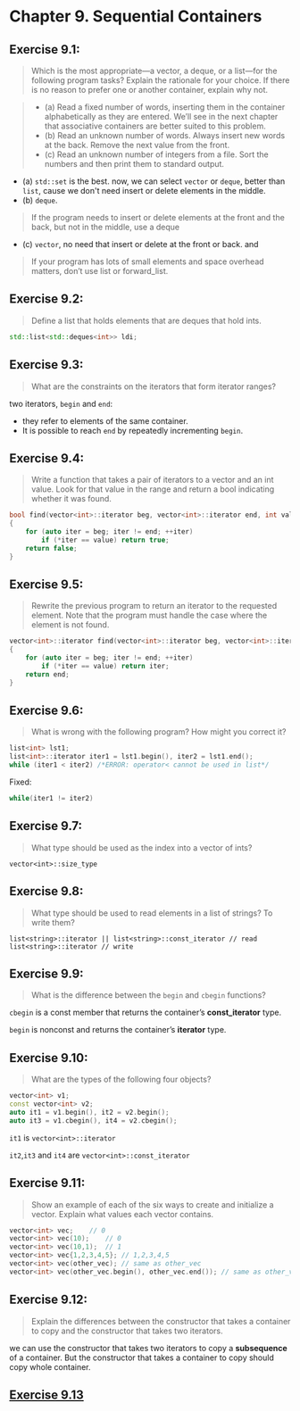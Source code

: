 # Chapter 9. Sequential Containers

## Exercise 9.1:
>Which is the most appropriate—a vector, a deque, or a list—for the following program tasks?
Explain the rationale for your choice.
If there is no reason to prefer one or another container, explain why not.

>- (a) Read a fixed number of words, inserting them in the container alphabetically as they are entered. We’ll see in the next chapter that associative containers are better suited to this problem.
>- (b) Read an unknown number of words. Always insert new words at the back. Remove the next value from the front.
>- (c) Read an unknown number of integers from a file. Sort the numbers and then print them to standard output.

- (a) `std::set` is the best. now, we can select `vector` or `deque`, better than `list`, cause we don't need insert or delete elements in the middle.
- (b) `deque`.
>If the program needs to insert or delete elements at the front and the back, but not in the middle, use a deque
- (c) `vector`, no need that insert or delete at the front or back. and
>If your program has lots of small elements and space overhead matters, don’t
use list or forward_list.

## Exercise 9.2:
>Define a list that holds elements that are deques that hold ints.

```cpp
std::list<std::deques<int>> ldi;
```

## Exercise 9.3:
>What are the constraints on the iterators that form iterator ranges?

two iterators, `begin` and `end`:
- they refer to elements of the same container.
- It is possible to reach `end` by repeatedly incrementing `begin`.

## Exercise 9.4:
>Write a function that takes a pair of iterators to a vector<int> and an int value. Look for that value in the range and return a bool indicating whether it was found.

```cpp
bool find(vector<int>::iterator beg, vector<int>::iterator end, int value)
{
    for (auto iter = beg; iter != end; ++iter)
        if (*iter == value) return true;
    return false;
}
```

## Exercise 9.5:
>Rewrite the previous program to return an iterator to the requested element. Note that the program must handle the case where the element is not found.

```cpp
vector<int>::iterator find(vector<int>::iterator beg, vector<int>::iterator end, int value)
{
    for (auto iter = beg; iter != end; ++iter)
        if (*iter == value) return iter;
    return end;
}
```

## Exercise 9.6:
>What is wrong with the following program? How might you correct it?

```cpp
list<int> lst1;
list<int>::iterator iter1 = lst1.begin(), iter2 = lst1.end();
while (iter1 < iter2) /*ERROR: operator< cannot be used in list*/
```

Fixed:
```cpp
while(iter1 != iter2)
```

## Exercise 9.7:
>What type should be used as the index into a vector of ints?

    vector<int>::size_type

## Exercise 9.8:
>What type should be used to read elements in a list of strings? To write them?

    list<string>::iterator || list<string>::const_iterator // read
    list<string>::iterator // write

## Exercise 9.9:
>What is the difference between the `begin` and `cbegin` functions?

`cbegin` is a const member that returns the container’s **const_iterator** type.

`begin` is nonconst and returns the container’s **iterator** type.

## Exercise 9.10:
>What are the types of the following four objects?
```cpp
vector<int> v1;
const vector<int> v2;
auto it1 = v1.begin(), it2 = v2.begin();
auto it3 = v1.cbegin(), it4 = v2.cbegin();
```

`it1` is `vector<int>::iterator`

`it2`,`it3` and `it4` are `vector<int>::const_iterator`

## Exercise 9.11:
>Show an example of each of the six ways to create and initialize a vector. Explain what values each vector contains.

```cpp
vector<int> vec;    // 0
vector<int> vec(10);    // 0
vector<int> vec(10,1);  // 1
vector<int> vec{1,2,3,4,5}; // 1,2,3,4,5
vector<int> vec(other_vec); // same as other_vec
vector<int> vec(other_vec.begin(), other_vec.end()); // same as other_vec
```

## Exercise 9.12:
>Explain the differences between the constructor that takes a container to copy and the constructor that takes two iterators.

we can use the constructor that takes two iterators to copy a **subsequence** of a container. But the constructor that takes a container to copy should copy whole container.

## [Exercise 9.13](ex9_13.cpp)

